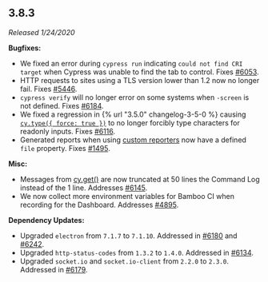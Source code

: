 ## 3.8.3

*Released 1/24/2020*

**Bugfixes:**

- We fixed an error during `cypress run` indicating `could not find CRI target` when Cypress was unable to find the tab to control. Fixes [#6053](https://github.com/cypress-io/cypress/issues/6053).
- HTTP requests to sites using a TLS version lower than 1.2 now no longer fail. Fixes [#5446](https://github.com/cypress-io/cypress/issues/5446).
- `cypress verify` will no longer error on some systems when `-screen` is not defined. Fixes [#6184](https://github.com/cypress-io/cypress/issues/6184).
- We fixed a regression in {% url "3.5.0" changelog-3-5-0 %} causing [`cy.type({ force: true })`](/api/commands/type) to no longer forcibly type characters for readonly inputs. Fixes [#6116](https://github.com/cypress-io/cypress/issues/6116).
- Generated reports when using [custom reporters](/guides/tooling/reporters) now have a defined `file` property. Fixes [#1495](https://github.com/cypress-io/cypress/issues/1495).

**Misc:**

- Messages from [cy.get()](/api/commands/get) are now truncated at 50 lines the Command Log instead of the 1 line. Addresses [#6145](https://github.com/cypress-io/cypress/issues/6145).
- We now collect more environment variables for Bamboo CI when recording for the Dashboard. Addresses [#4895](https://github.com/cypress-io/cypress/issues/4895).

**Dependency Updates:**

- Upgraded `electron` from `7.1.7` to `7.1.10`. Addressed in [#6180](https://github.com/cypress-io/cypress/pull/6180) and [#6242](https://github.com/cypress-io/cypress/pull/6242).
- Upgraded `http-status-codes` from `1.3.2` to `1.4.0`. Addressed in [#6134](https://github.com/cypress-io/cypress/pull/6134).
- Upgraded `socket.io` and `socket.io-client` from `2.2.0` to `2.3.0`. Addressed in [#6179](https://github.com/cypress-io/cypress/pull/6179).


